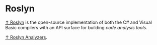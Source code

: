# Roslyn

[↑ Roslyn](https://github.com/dotnet/roslyn) is the open-source implementation of both the C# and Visual Basic compilers with an API surface for building *code analysis tools*.

[↑ Roslyn Analyzers](https://github.com/dotnet/roslyn-analyzers).
